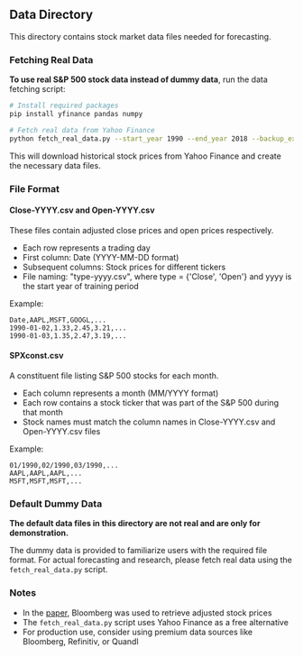 ## Data Directory

This directory contains stock market data files needed for forecasting.

### Fetching Real Data

**To use real S&P 500 stock data instead of dummy data**, run the data fetching script:

```bash
# Install required packages
pip install yfinance pandas numpy

# Fetch real data from Yahoo Finance
python fetch_real_data.py --start_year 1990 --end_year 2018 --backup_existing
```

This will download historical stock prices from Yahoo Finance and create the necessary data files.

### File Format

#### Close-YYYY.csv and Open-YYYY.csv

These files contain adjusted close prices and open prices respectively.
- Each row represents a trading day
- First column: Date (YYYY-MM-DD format)
- Subsequent columns: Stock prices for different tickers
- File naming: "type-yyyy.csv", where type = {'Close', 'Open'} and yyyy is the start year of training period

Example:
```
Date,AAPL,MSFT,GOOGL,...
1990-01-02,1.33,2.45,3.21,...
1990-01-03,1.35,2.47,3.19,...
```

#### SPXconst.csv

A constituent file listing S&P 500 stocks for each month.
- Each column represents a month (MM/YYYY format)
- Each row contains a stock ticker that was part of the S&P 500 during that month
- Stock names must match the column names in Close-YYYY.csv and Open-YYYY.csv files

Example:
```
01/1990,02/1990,03/1990,...
AAPL,AAPL,AAPL,...
MSFT,MSFT,MSFT,...
```

### Default Dummy Data

**The default data files in this directory are not real and are only for demonstration.**

The dummy data is provided to familiarize users with the required file format. For actual forecasting and research, please fetch real data using the `fetch_real_data.py` script.

### Notes

- In the [paper](https://arxiv.org/abs/2004.10178), Bloomberg was used to retrieve adjusted stock prices
- The `fetch_real_data.py` script uses Yahoo Finance as a free alternative
- For production use, consider using premium data sources like Bloomberg, Refinitiv, or Quandl

